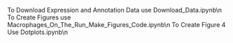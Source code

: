 To Download Expression and Annotation Data use Download_Data.ipynb\n
To Create Figures use Macrophages_On_The_Run_Make_Figures_Code.ipynb\n
To Create Figure 4 Use Dotplots.ipynb\n
